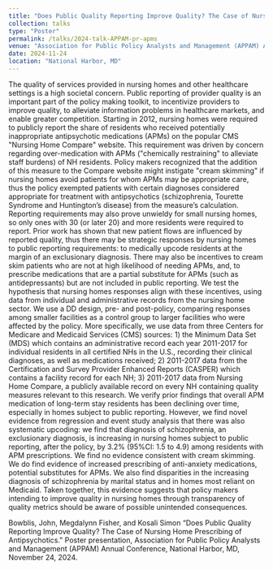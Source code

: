 ```yaml
---
title: "Does Public Quality Reporting Improve Quality? The Case of Nursing Home Prescribing of Antipsychotics"
collection: talks
type: "Poster"
permalink: /talks/2024-talk-APPAM-pr-apms
venue: "Association for Public Policy Analysts and Management (APPAM) Annual Conference"
date: 2024-11-24
location: "National Harbor, MD"
---
```


The quality of services provided in nursing homes and other healthcare settings is a high societal concern. Public reporting of provider quality is an important part of the policy making toolkit, to incentivize providers to improve quality, to alleviate information problems in healthcare markets, and enable greater competition.
Starting in 2012, nursing homes were required to publicly report the share of residents who received potentially inappropriate antipsychotic medications (APMs) on the popular CMS "Nursing Home Compare" website. This requirement was driven by concern regarding over-medication with APMs ("chemically restraining" to alleviate staff burdens) of NH residents. Policy makers recognized that the addition of this measure to the Compare website might instigate "cream skimming" if nursing homes avoid patients for whom APMs may be appropriate care, thus the policy exempted patients with certain diagnoses considered appropriate for treatment with antipsychotics (schizophrenia, Tourette Syndrome and Huntington’s disease) from the measure’s calculation. Reporting requirements may also prove unwieldy for small nursing homes, so only ones with 30 (or later 20) and more residents were required to report.
Prior work has shown that new patient flows are influenced by reported quality, thus there may be strategic responses by nursing homes to public reporting requirements: to medically upcode residents at the margin of an exclusionary diagnosis. There may also be incentives to cream skim patients who are not at high likelihood of needing APMs, and, to prescribe medications that are a partial substitute for APMs (such as antidepressants) but are not included in public reporting. We test the hypothesis that nursing homes responses align with these incentives, using data from individual and administrative records from the nursing home sector. We use a DD design, pre- and post-policy, comparing responses among smaller facilities as a control group to larger facilities who were affected by the policy.
More specifically, we use data from three Centers for Medicare and Medicaid Services (CMS) sources: 1) the Minimum Data Set (MDS) which contains an administrative record each year 2011-2017 for individual residents in all certified NHs in the U.S., recording their clinical diagnoses, as well as medications received; 2) 2011-2017 data from the Certification and Survey Provider Enhanced Reports (CASPER) which contains a facility record for each NH; 3) 2011-2017 data from Nursing Home Compare, a publicly available record on every NH containing quality measures relevant to this research. 
We verify prior findings that overall APM medication of long-term stay residents has been declining over time, especially in homes subject to public reporting.
However, we find novel evidence from regression and event study analysis that there was also systematic upcoding: we find that diagnosis of schizophrenia, an exclusionary diagnosis, is increasing in nursing homes subject to public reporting, after the policy, by 3.2% (95%CI: 1.5 to 4.9) among residents with APM prescriptions. We find no evidence consistent with cream skimming. We do find evidence of increased prescribing of anti-anxiety medications, potential substitutes for APMs. We also find disparities in the increasing diagnosis of schizophrenia by marital status and in homes most reliant on Medicaid. Taken together, this evidence suggests that policy makers intending to improve quality in nursing homes through transparency of quality metrics should be aware of possible unintended consequences.

Bowblis, John, Megdalynn Fisher, and Kosali Simon “Does Public Quality Reporting Improve Quality? The Case of Nursing Home Prescribing of Antipsychotics." Poster presentation, Association for Public Policy Analysts and Management (APPAM) Annual Conference, National Harbor, MD, November 24, 2024.  
